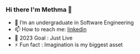 ### Hi there I'm Methma 👋

- 🌱 I’m an undergraduate in Software Engineering
- 📫 How to reach me: [linkedin](https://www.linkedin.com/in/methma-peiris?lipi=urn%3Ali%3Apage%3Ad_flagship3_profile_view_base_contact_details%3BkfFTTz4jSXiq5BC8Be%2FWKg%3D%3D)
- 🥅 2023 Goal : Just Live
- ⚡ Fun fact  : Imagination is my biggest asset 
